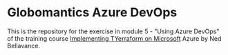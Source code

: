 # Globomantics Azure DevOps

This is the repository for the exercise in module 5 - "Using Azure DevOps" of the training course [Implementing TYerraform on Microsoft](https://app.pluralsight.com/courses/22882793-d91e-431b-93b7-292a90438a75/table-of-contents) Azure by Ned Bellavance.